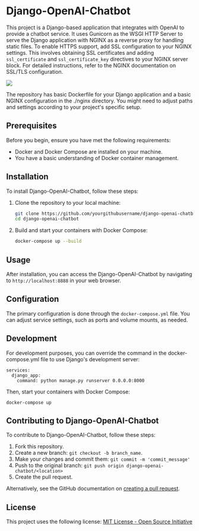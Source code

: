 # Django-OpenAI-Chatbot

This project is a Django-based application that integrates with OpenAI to provide a chatbot service. It uses Gunicorn as the WSGI HTTP Server to serve the Django application with NGINX as a reverse proxy for handling static files. 
To enable HTTPS support, add SSL configuration to your NGINX settings. This involves obtaining SSL certificates and adding `ssl_certificate` and `ssl_certificate_key` directives to your NGINX server block. For detailed instructions, refer to the NGINX documentation on SSL/TLS configuration.

![](https://i.imgur.com/cNTCTFA.png)

The repository has basic Dockerfile for your Django application and a basic NGINX configuration in the ./nginx directory. You might need to adjust paths and settings according to your project's specific setup.

## Prerequisites

Before you begin, ensure you have met the following requirements:
- Docker and Docker Compose are installed on your machine.
- You have a basic understanding of Docker container management.

## Installation

To install Django-OpenAI-Chatbot, follow these steps:

1. Clone the repository to your local machine:

   ```bash
   git clone https://github.com/yourgithubusername/django-openai-chatbot.git
   cd django-openai-chatbot
   ```

2. Build and start your containers with Docker Compose:

   ```bash
   docker-compose up --build
   ```

## Usage

After installation, you can access the Django-OpenAI-Chatbot by navigating to `http://localhost:8888` in your web browser.

## Configuration

The primary configuration is done through the `docker-compose.yml` file. You can adjust service settings, such as ports and volume mounts, as needed.

## Development

For development purposes, you can override the command in the docker-compose.yml file to use Django's development server:

```
services:
  django_app:
    command: python manage.py runserver 0.0.0.0:8000
```
Then, start your containers with Docker Compose:

```
docker-compose up
```

## Contributing to Django-OpenAI-Chatbot

To contribute to Django-OpenAI-Chatbot, follow these steps:

1. Fork this repository.
2. Create a new branch: `git checkout -b branch_name`.
3. Make your changes and commit them: `git commit -m 'commit_message'`
4. Push to the original branch: `git push origin django-openai-chatbot/<location>`
5. Create the pull request.

Alternatively, see the GitHub documentation on [creating a pull request](https://help.github.com/articles/creating-a-pull-request/).

## License

This project uses the following license: [MIT License - Open Source Initiative](https://opensource.org/licenses/MIT)